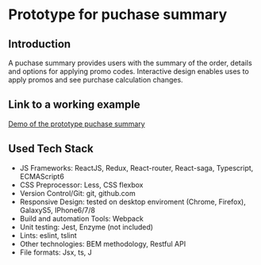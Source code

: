 # Prototype for puchase summary

## Introduction

A puchase summary provides users with the summary of the order, details and options for applying promo codes. Interactive design enables uses to apply promos and see  purchase calculation changes.

## Link to a working example
[Demo of the prototype puchase summary](https://r1.userto.com/demo-reactjs-purchase-summary.html)


## Used Tech Stack
* JS Frameworks: ReactJS, Redux, React-router, React-saga, Typescript, ECMAScript6 
* CSS Preprocessor: Less, CSS flexbox
* Version Control/Git: git, github.com
* Responsive Design: tested on desktop enviroment (Chrome, Firefox), GalaxyS5, IPhone6/7/8
* Build and automation Tools: Webpack
* Unit testing: Jest, Enzyme (not included)
* Lints: eslint, tslint
* Other technologies: BEM methodology, Restful API
* File formats: Jsx, ts, J
